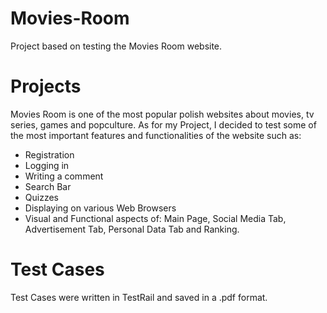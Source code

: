 # Movies-Room
Project based on testing the Movies Room website.

# Projects

Movies Room is one of the most popular polish websites about movies, tv series, games and popculture.
As for my Project, I decided to test some of the most important features and functionalities of the website such as:

- Registration
- Logging in
- Writing a comment
- Search Bar
- Quizzes
- Displaying on various Web Browsers
- Visual and Functional aspects of: Main Page, Social Media Tab, Advertisement Tab, Personal Data Tab and Ranking.

# Test Cases

Test Cases were written in TestRail and saved in a .pdf format.
